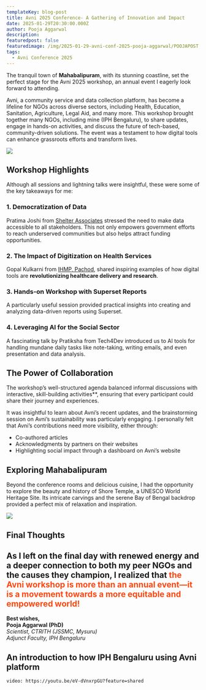 ```yaml
---
templateKey: blog-post
title: Avni 2025 Conference- A Gathering of Innovation and Impact
date: 2025-01-29T20:30:00.000Z
author: Pooja Aggarwal
description:
featuredpost: false
featuredimage: /img/2025-01-29-avni-conf-2025-pooja-aggarwal/POOJAPOST.webp
tags:
  - Avni Conference 2025
---
```




The tranquil town of **Mahabalipuram**, with its stunning coastline, set the perfect stage for the Avni 2025 workshop, an annual event I eagerly look forward to attending.  

Avni, a community service and data collection platform, has become a lifeline for NGOs across diverse sectors, including Health, Education, Sanitation, Agriculture, Legal Aid, and many more. This workshop brought together many NGOs, including mine (IPH Bengaluru), to share updates, engage in hands-on activities, and discuss the future of tech-based, community-driven solutions. The event was a testament to how digital tools can enhance grassroots efforts and transform lives.  

<div style="width: 70%">
    <img src="/img/2025-01-29-avni-conf-2025-pooja-aggarwal/POOJAPOST.webp">
</div><p align="center"><i></i></p>


## Workshop Highlights  

Although all sessions and lightning talks were insightful, these were some of the key takeaways for me:  

### 1. Democratization of Data 
Pratima Joshi from [Shelter Associates](https://shelter-associates.org/) stressed the need to make data accessible to all stakeholders. This not only empowers government efforts to reach underserved communities but also helps attract funding opportunities.  

### 2. The Impact of Digitization on Health Services 
Gopal Kulkarni from [IHMP, Pachod](https://www.ihmp.org/), shared inspiring examples of how digital tools are **revolutionizing healthcare delivery and research**.  

### 3. Hands-on Workshop with Superset Reports 
A particularly useful session provided practical insights into creating and analyzing data-driven reports using Superset.

### 4. Leveraging AI for the Social Sector 
A fascinating talk by Pratiksha from Tech4Dev introduced us to AI tools for handling mundane daily tasks like note-taking, writing emails, and even presentation and data analysis.  

## The Power of Collaboration  

The workshop’s well-structured agenda balanced informal discussions with interactive, skill-building activities**, ensuring that every participant could share their journey and experiences.  

It was insightful to learn about Avni’s recent updates, and the brainstorming session on Avni’s sustainability was particularly engaging. I personally felt that Avni’s contributions need more visibility, either through:  

- Co-authored articles
- Acknowledgments by partners on their websites
- Highlighting social impact through a dashboard on Avni’s website

## Exploring Mahabalipuram  

Beyond the conference rooms and delicious cuisine, I had the opportunity to explore the beauty and history of Shore Temple, a UNESCO World Heritage Site. Its intricate carvings and the serene Bay of Bengal backdrop provided a perfect mix of relaxation and inspiration.

<div style="width: 40%">
    <img src="/img/2025-01-29-avni-conf-2025-pooja-aggarwal/2.webp">
</div><p align="center"><i></i></p>

## Final Thoughts  
As I left on the final day with renewed energy and a deeper connection to both my peer NGOs and the causes they champion, I realized that <span style="color:#ff470f">the Avni workshop is more than an annual event—it is a movement towards a more equitable and empowered world!</span>
---  

**Best wishes,**  
**Pooja Aggarwal (PhD)**  
*Scientist, CTRITH (JSSMC, Mysuru)*  
*Adjunct Faculty, IPH Bengaluru*  





## An introduction to how IPH Bengaluru using Avni platform
`video: https://youtu.be/eV-dVnxrpGU?feature=shared`
